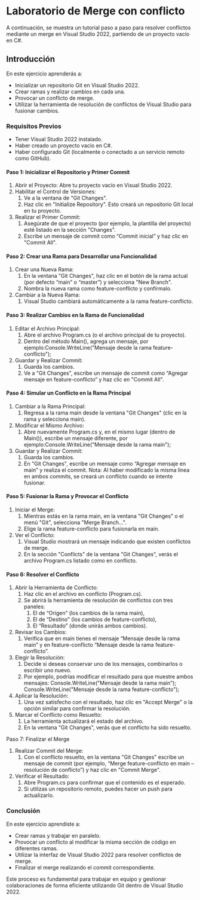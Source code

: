 # Laboratorio de Merge con conflicto

A continuación, se muestra un tutorial paso a paso para resolver conflictos mediante un merge en Visual Studio 2022, partiendo de un proyecto vacío en C#.

## Introducción

En este ejercicio aprenderás a:

* Inicializar un repositorio Git en Visual Studio 2022.
* Crear ramas y realizar cambios en cada una.
* Provocar un conflicto de merge.
* Utilizar la herramienta de resolución de conflictos de Visual Studio para fusionar cambios.

### Requisitos Previos

* Tener Visual Studio 2022 instalado.
* Haber creado un proyecto vacío en C#.
* Haber configurado Git (localmente o conectado a un servicio remoto como GitHub).

#### Paso 1: Inicializar el Repositorio y Primer Commit

1. Abrir el Proyecto: Abre tu proyecto vacío en Visual Studio 2022.
2. Habilitar el Control de Versiones:
    1. Ve a la ventana de "Git Changes".
    2. Haz clic en "Initialize Repository". Esto creará un repositorio Git local en tu proyecto.
3. Realizar el Primer Commit:
    1. Asegúrate de que el proyecto (por ejemplo, la plantilla del proyecto) esté listado en la sección "Changes".
    2. Escribe un mensaje de commit como “Commit inicial” y haz clic en "Commit All".

#### Paso 2: Crear una Rama para Desarrollar una Funcionalidad

1. Crear una Nueva Rama: 
    1. En la ventana "Git Changes", haz clic en el botón de la rama actual (por defecto “main” o “master”) y selecciona "New Branch".
    1. Nombra la nueva rama como feature-conflicto y confírmalo.
2. Cambiar a la Nueva Rama:
    1. Visual Studio cambiará automáticamente a la rama feature-conflicto.

#### Paso 3: Realizar Cambios en la Rama de Funcionalidad

1. Editar el Archivo Principal:
    1. Abre el archivo Program.cs (o el archivo principal de tu proyecto).
    1. Dentro del método Main(), agrega un mensaje, por ejemplo:Console.WriteLine("Mensaje desde la rama feature-conflicto");
2. Guardar y Realizar Commit:
    1. Guarda los cambios.
    1. Ve a "Git Changes", escribe un mensaje de commit como “Agregar mensaje en feature-conflicto” y haz clic en "Commit All".

#### Paso 4: Simular un Conflicto en la Rama Principal

1. Cambiar a la Rama Principal:
    1. Regresa a la rama main desde la ventana "Git Changes" (clic en la rama y selecciona main).
2. Modificar el Mismo Archivo:
    1. Abre nuevamente Program.cs y, en el mismo lugar (dentro de Main()), escribe un mensaje diferente, por ejemplo:Console.WriteLine("Mensaje desde la rama main");
3. Guardar y Realizar Commit:
    1. Guarda los cambios.
    1. En "Git Changes", escribe un mensaje como “Agregar mensaje en main” y realiza el commit.
Nota: Al haber modificado la misma línea en ambos commits, se creará un conflicto cuando se intente fusionar.

#### Paso 5: Fusionar la Rama y Provocar el Conflicto

1. Iniciar el Merge:
    1. Mientras estás en la rama main, en la ventana "Git Changes" o el menú "Git", selecciona "Merge Branch...".
    1. Elige la rama feature-conflicto para fusionarla en main.
2. Ver el Conflicto:
    1. Visual Studio mostrará un mensaje indicando que existen conflictos de merge.
    1. En la sección "Conflicts" de la ventana "Git Changes", verás el archivo Program.cs listado como en conflicto.

#### Paso 6: Resolver el Conflicto

1. Abrir la Herramienta de Conflicto:
    1. Haz clic en el archivo en conflicto (Program.cs).
    1. Se abrirá la herramienta de resolución de conflictos con tres paneles:
        1. El de “Origen” (los cambios de la rama main),
        1. El de “Destino” (los cambios de feature-conflicto),
        1. El “Resultado” (donde unirás ambos cambios).
2. Revisar los Cambios:
    1. Verifica que en main tienes el mensaje “Mensaje desde la rama main” y en feature-conflicto “Mensaje desde la rama feature-conflicto”.
3. Elegir la Resolución:
    1. Decide si deseas conservar uno de los mensajes, combinarlos o escribir uno nuevo.
    1. Por ejemplo, podrías modificar el resultado para que muestre ambos mensajes: Console.WriteLine("Mensaje desde la rama main"); Console.WriteLine("Mensaje desde la rama feature-conflicto");
4. Aplicar la Resolución:
    1. Una vez satisfecho con el resultado, haz clic en "Accept Merge" o la opción similar para confirmar la resolución.
5. Marcar el Conflicto como Resuelto:
    1. La herramienta actualizará el estado del archivo.
    1. En la ventana "Git Changes", verás que el conflicto ha sido resuelto.

Paso 7: Finalizar el Merge

1. Realizar Commit del Merge:
    1. Con el conflicto resuelto, en la ventana "Git Changes" escribe un mensaje de commit (por ejemplo, “Merge feature-conflicto en main – resolución de conflicto”) y haz clic en "Commit Merge".
2. Verificar el Resultado:
    1. Abre Program.cs para confirmar que el contenido es el esperado.
    1. Si utilizas un repositorio remoto, puedes hacer un push para actualizarlo.

### Conclusión

En este ejercicio aprendiste a:

* Crear ramas y trabajar en paralelo.
* Provocar un conflicto al modificar la misma sección de código en diferentes ramas.
* Utilizar la interfaz de Visual Studio 2022 para resolver conflictos de merge.
* Finalizar el merge realizando el commit correspondiente.

Este proceso es fundamental para trabajar en equipo y gestionar colaboraciones de forma eficiente utilizando Git dentro de Visual Studio 2022.
